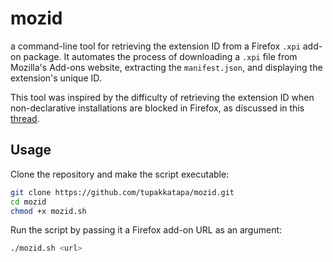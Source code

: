 # mozid
a command-line tool for retrieving the extension ID from a Firefox `.xpi` add-on package. It automates the process of downloading a `.xpi` file from Mozilla's Add-ons website, extracting the `manifest.json`, and displaying the extension's unique ID.

This tool was inspired by the difficulty of retrieving the extension ID when non-declarative installations are blocked in Firefox, as discussed in this [thread](https://discourse.nixos.org/t/declare-firefox-extensions-and-settings/36265/17).

## Usage
Clone the repository and make the script executable:

```bash
git clone https://github.com/tupakkatapa/mozid.git
cd mozid
chmod +x mozid.sh
```

Run the script by passing it a Firefox add-on URL as an argument:
```bash
./mozid.sh <url>
```

